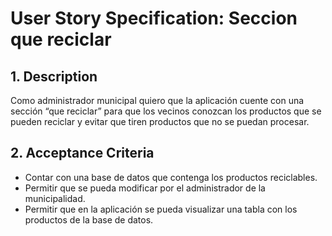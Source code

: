 # User Story Specification: Seccion que reciclar 

## 1.	Description

Como administrador municipal quiero que la aplicación cuente con una sección “que reciclar” para que los vecinos conozcan los productos que se pueden reciclar y evitar que tiren productos que no se puedan procesar.

## 2.	Acceptance Criteria
-   Contar con una base de datos que contenga los productos reciclables. 
-   Permitir que se pueda modificar por el administrador de la municipalidad.
-   Permitir que en la aplicación se pueda visualizar una tabla con los productos de la base de datos.

